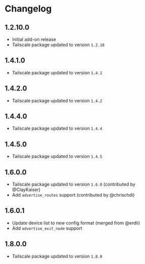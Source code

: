 # Changelog

## 1.2.10.0

- Initial add-on release
- Tailscale package updated to version `1.2.10`

## 1.4.1.0

- Tailscale package updated to version `1.4.1`

## 1.4.2.0

- Tailscale package updated to version `1.4.2`

## 1.4.4.0
- Tailscale package updated to version `1.4.4`

## 1.4.5.0
- Tailscale package updated to version `1.4.5`

## 1.6.0.0
- Tailscale package updated to version `1.6.0` (contributed by @ClayKaiser)
- Add `advertise_routes` support (contributed by @chrischdi)

## 1.6.0.1
- Update device list to new config format (merged from @erdii)
- Add `advertise_exit_node` support

## 1.8.0.0
- Tailscale package updated to version `1.8.0`